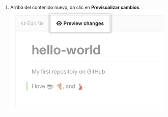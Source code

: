 1. Arriba del contenido nuevo, da clic en **Previsualizar cambios**. ![Botón para previsualizar archivo](/assets/images/help/repository/edit-readme-preview-changes.png)
